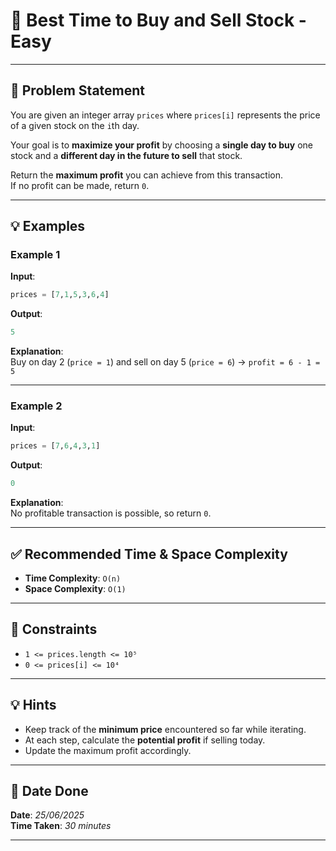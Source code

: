 
# 🧮 Best Time to Buy and Sell Stock - Easy

---

## 📌 Problem Statement

You are given an integer array `prices` where `prices[i]` represents the price of a given stock on the `i`th day.

Your goal is to **maximize your profit** by choosing a **single day to buy** one stock and a **different day in the future to sell** that stock.

Return the **maximum profit** you can achieve from this transaction.  
If no profit can be made, return `0`.

---

## 💡 Examples

### Example 1

**Input**:
```python
prices = [7,1,5,3,6,4]
```

**Output**:
```python
5
```

**Explanation**:  
Buy on day 2 (`price = 1`) and sell on day 5 (`price = 6`) → `profit = 6 - 1 = 5`

---

### Example 2

**Input**:
```python
prices = [7,6,4,3,1]
```

**Output**:
```python
0
```

**Explanation**:  
No profitable transaction is possible, so return `0`.

---

## ✅ Recommended Time & Space Complexity

- **Time Complexity**: `O(n)`  
- **Space Complexity**: `O(1)`

---

## 📎 Constraints

- `1 <= prices.length <= 10⁵`
- `0 <= prices[i] <= 10⁴`

---

## 💡 Hints

- Keep track of the **minimum price** encountered so far while iterating.
- At each step, calculate the **potential profit** if selling today.
- Update the maximum profit accordingly.

---

## 📅 Date Done

**Date**: *25/06/2025*  
**Time Taken**: *30 minutes*

---